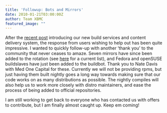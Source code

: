 ```yaml
---
title: 'Followup: Bots and Mirrors'
date: 2010-01-21T03:00:00Z
author: Team XBMC
featured_image: ""
---
```

After the [recent post](/article/xbmc-growing-gains-cool-new-services) introducing our new build services and content delivery system, the response from users wishing to help out has been quite impressive. I wanted to quickly follow-up with another ‘thank you’ to the community that never ceases to amaze. Seven mirrors have since been added to the rotation (see [here](http://mirrors.xbmc.org/list.html) for a current list), and Fedora and openSUSE buildslaves have just been added to the buildbot. Thank you to Nate Davis with Med One Capital for these. Currently we will not be providing rpms, but just having them built nightly goes a long way towards making sure that our code works on as many distributions as possible. The nightly compiles will also help us to work more closely with distro maintainers, and ease the process of being added to official repositories.

 I am still working to get back to everyone who has contacted us with offers to contribute, but I am finally almost caught up. Keep em coming!

 